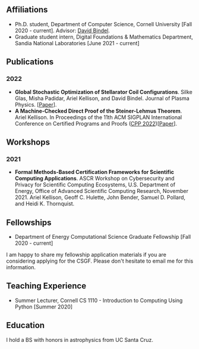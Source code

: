 
## Affiliations 
+ Ph.D. student, Department of Computer Science, Cornell University [Fall 2020 - current]. Advisor: [David Bindel](https://www.cs.cornell.edu/~bindel/).
+ Graduate student intern, Digital Foundations & Mathematics Department, Sandia National Laboratories [June 2021 - current]

## Publications

### 2022
+  **Global Stochastic Optimization of Stellarator Coil Configurations**. Silke Glas, Misha Padidar, Ariel Kellison, and David Bindel. Journal of Plasma Physics. [[Paper](https://arxiv.org/abs/2110.07464)].
+  **A Machine-Checked Direct Proof of the Steiner-Lehmus Theorem**. Ariel Kellison. In Proceedings of the 11th ACM SIGPLAN International Conference on Certified Programs and Proofs ([CPP 2022](https://popl22.sigplan.org/home/CPP-2022))[[Paper](https://arxiv.org/abs/2112.11182)].

## Workshops

### 2021

+ **Formal Methods-Based Certification Frameworks for Scientific Computing Applications**. ASCR Workshop on Cybersecurity and Privacy for Scientific Computing Ecosystems, U.S. Department of Energy, Office of Advanced Scientific Computing Research, November 2021. Ariel Kellison, Geoff C. Hulette, John Bender, Samuel D. Pollard, and Heidi K. Thornquist.

## Fellowships
+ Department of Energy Computational Science Graduate Fellowship [Fall 2020 - current]

I am happy to share my fellowship application materials if you are considering applying for the CSGF. Please don't hesitate to email me for this information.

## Teaching Experience 
+ Summer Lecturer, Cornell CS 1110 - Introduction to Computing Using Python [Summer 2020]

## Education 
I hold a BS with honors in astrophysics from UC Santa Cruz.
